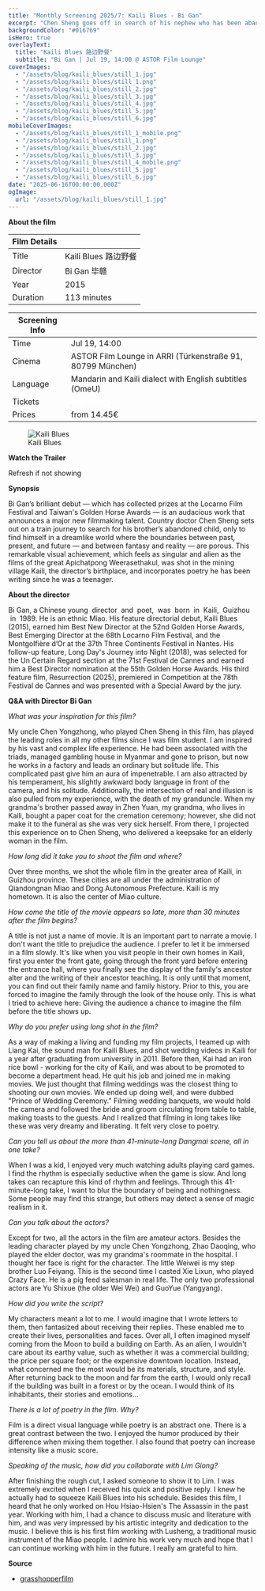 ```yaml
---
title: "Monthly Screening 2025/7: Kaili Blues - Bi Gan"
excerpt: "Chen Sheng goes off in search of his nephew who has been abandoned by his father. Along the way, he encounters numerous people from his past and also those from his future."
backgroundColor: "#016769"
isHero: true
overlayText:
  title: "Kaili Blues 路边野餐"
  subtitle: "Bi Gan | Jul 19, 14:00 @ ASTOR Film Lounge"
coverImages:
  - "/assets/blog/kaili_blues/still_1.jpg"
  - "/assets/blog/kaili_blues/still_1.png"
  - "/assets/blog/kaili_blues/still_2.jpg"
  - "/assets/blog/kaili_blues/still_3.jpg"
  - "/assets/blog/kaili_blues/still_4.jpg"
  - "/assets/blog/kaili_blues/still_5.jpg"
  - "/assets/blog/kaili_blues/still_6.jpg"
mobileCoverImages:
  - "/assets/blog/kaili_blues/still_1_mobile.png"
  - "/assets/blog/kaili_blues/still_1.png"
  - "/assets/blog/kaili_blues/still_2.jpg"
  - "/assets/blog/kaili_blues/still_3.jpg"
  - "/assets/blog/kaili_blues/still_4_mobile.png"
  - "/assets/blog/kaili_blues/still_5.jpg"
  - "/assets/blog/kaili_blues/still_6.jpg"
date: "2025-06-16T00:00:00.000Z"
ogImage:
  url: "/assets/blog/kaili_blues/still_1.jpg"
---
```


**About the film**

| Film Details |                      |
| ------------ | -------------------- |
| Title        | Kaili Blues 路边野餐 |
| Director     | Bi Gan 毕赣          |
| Year         | 2015                 |
| Duration     | 113 minutes          |

| Screening Info |                                                                                                                                                          |
| -------------- | -------------------------------------------------------------------------------------------------------------------------------------------------------- |
| Time           | Jul 19, 14:00                                                                                                                                            |
| Cinema         | ASTOR Film Lounge in ARRI (Türkenstraße 91, 80799 München)                                                                                               |
| Language       | Mandarin and Kaili dialect with English subtitles (OmeU)                                                                                                 |
| Tickets        | [<strong style="color:rgb(255, 255, 255); text-decoration: underline;">Buy online</strong>](https://www.eventim-light.com/de/a/65330d104b070869ec1cb7b8) |
| Prices         | from 14.45€                                                                                                                                              |

<figure>
  <img src="/assets/blog/kaili_blues/poster.jpg" alt="Kaili Blues" />
  <figcaption>Kaili Blues</figcaption>
</figure>

**Watch the Trailer**

Refresh if not showing

<div class="youtube-embed" data-video-id="5ZVFtE10aK4" data-title="Kaili Blues"></div>

**Synopsis**

Bi Gan’s brilliant debut — which has collected prizes at the Locarno Film Festival and Taiwan's Golden Horse Awards — is an audacious work that announces a major new filmmaking talent. Country doctor Chen Sheng sets out on a train journey to search for his brother’s abandoned child, only to find himself in a dreamlike world where the boundaries between past, present, and future — and between fantasy and reality — are porous. This remarkable visual achievement, which feels as singular and alien as the films of the great Apichatpong Weerasethakul, was shot in the mining village Kaili, the director’s birthplace, and incorporates poetry he has been writing since he was a teenager.

**About the director**

Bi Gan, a Chinese young  director  and  poet,  was  born  in  Kaili,  Guizhou  in  1989. He is an ethnic Miao. His feature directorial debut, Kaili Blues (2015), earned him Best New Director at the 52nd Golden Horse Awards, Best Emerging Director at the 68th Locarno Film Festival, and the Montgolfière d’Or at the 37th Three Continents Festival in Nantes. His follow-up feature, Long Day's Journey into Night (2018), was selected for the Un Certain Regard section at the 71st Festival de Cannes and earned him a Best Director nomination at the 55th Golden Horse Awards. His third feature film, Resurrection (2025), premiered in Competition at the 78th Festival de Cannes and was presented with a Special Award by the jury.

**Q&A with Director Bi Gan**

_What was your inspiration for this film?_

My uncle Chen Yongzhong, who played Chen Sheng in this film, has played the leading roles in all my other films since I was film student. I am inspired by his vast and complex life experience. He had been associated with the triads, managed gambling house in Myanmar and gone to prison, but now he works in a factory and leads an ordinary but solitude life. This complicated past give him an aura of impenetrable. I am also attracted by his temperament, his slightly awkward body language in front of the camera, and his solitude. Additionally, the intersection of real and illusion is also pulled from my experience, with the death of my granduncle. When my grandma's brother passed away in Zhen Yuan, my grandma, who lives in Kaili, bought a paper coat for the cremation ceremony; however, she did not make it to the funeral as she was very sick herself. From there, I projected this experience on to Chen Sheng, who delivered a keepsake for an elderly woman in the film.

_How long did it take you to shoot the film and where?_

Over three months, we shot the whole film in the greater area of Kaili, in Guizhou province. These cities are all under the administration of Qiandongnan Miao and Dong Autonomous Prefecture. Kaili is my hometown. It is also the center of Miao culture.

_How come the title of the movie appears so late, more than 30 minutes after the film begins?_

A title is not just a name of movie. It is an important part to narrate a movie. I don't want the title to prejudice the audience. I prefer to let it be immersed in a film slowly. It's like when you visit people in their own homes in Kaili, first you enter the front gate, going through the front yard before entering the entrance hall, where you finally see the display of the family's ancestor alter and the writing of their ancestor teaching. It is only until that moment, you can find out their family name and family history. Prior to this, you are forced to imagine the family through the look of the house only. This is what I tried to achieve here: Giving the audience a chance to imagine the film before the title shows up.

_Why do you prefer using long shot in the film?_

As a way of making a living and funding my film projects, I teamed up with Liang Kai, the sound man for Kaili Blues, and shot wedding videos in Kaili for a year after graduating from university in 2011. Before then, Kai had an iron rice bowl - working for the city of Kaili, and was about to be promoted to become a department head. He quit his job and joined me in making movies. We just thought that filming weddings was the closest thing to shooting our own movies. We ended up doing well, and were dubbed "Prince of Wedding Ceremony." Filming wedding banquets, we would hold the camera and followed the bride and groom circulating from table to table, making toasts to the guests. And I realized that filming in long takes like these was very dreamy and liberating. It felt very close to poetry.

_Can you tell us about the more than 41-minute-long Dangmai scene, all in one take?_

When I was a kid, I enjoyed very much watching adults playing card games. I find the rhythm is especially seductive when the game is slow. And long takes can recapture this kind of rhythm and feelings. Through this 41-minute-long take, I want to blur the boundary of being and nothingness. Some people may find this strange, but others may detect a sense of magic realism in it.

_Can you talk about the actors?_

Except for two, all the actors in the film are amateur actors. Besides the leading character played by my uncle Chen Yongzhong, Zhao Daoqing, who played the elder doctor, was my grandma's roommate in the hospital. I thought her face is right for the character. The little Weiwei is my step brother Luo Feiyang. This is the second time I casted Xie Lixun, who played Crazy Face. He is a pig feed salesman in real life. The only two professional actors are Yu Shixue (the older Wei Wei) and GuoYue (Yangyang).

_How did you write the script?_

My characters meant a lot to me. I would imagine that I wrote letters to them, then fantasized about receiving their replies. These enabled me to create their lives, personalities and faces. Over all, I often imagined myself coming from the Moon to build a building on Earth. As an alien, I wouldn't care about its earthy value, such as whether it was a commercial building; the price per square foot; or the expensive downtown location. Instead, what concerned me the most would be its materials, structure, and style. After returning back to the moon and far from the earth, I would only recall if the building was built in a forest or by the ocean. I would think of its inhabitants, their stories and emotions…

_There is a lot of poetry in the film. Why?_

Film is a direct visual language while poetry is an abstract one. There is a great contrast between the two. I enjoyed the humor produced by their difference when mixing them together. I also found that poetry can increase intensity like a music score.

_Speaking of the music, how did you collaborate with Lim Giong?_

After finishing the rough cut, I asked someone to show it to Lim. I was extremely excited when I received his quick and positive reply. I knew he actually had to squeeze Kaili Blues into his schedule. Besides this film, I heard that he only worked on Hou Hsiao-Hsien's The Assassin in the past year. Working with him, I had a chance to discuss music and literature with him, and was very impressed by his artistic integrity and dedication to the music. I believe this is his first film working with Lusheng, a traditional music instrument of the Miao people. I admire his work very much and hope that I can continue working with him in the future. I really am grateful to him.

**Source**

- [grasshopperfilm](https://grasshopperfilm.com/film/kaili-blues/)
